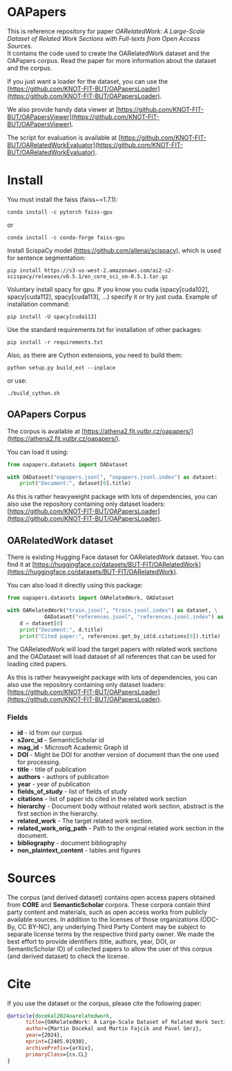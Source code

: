 # OAPapers
This is reference repository for paper _OARelatedWork: A Large-Scale Dataset of Related Work Sections with Full-texts from Open Access Sources_.  
It contains the code used to create the OARelatedWork dataset and the OAPapers corpus. Read the paper for more information about the dataset and the corpus.

If you just want a loader for the dataset, you can use the [https://github.com/KNOT-FIT-BUT/OAPapersLoader](https://github.com/KNOT-FIT-BUT/OAPapersLoader).

We also provide handy data viewer at [https://github.com/KNOT-FIT-BUT/OAPapersViewer](https://github.com/KNOT-FIT-BUT/OAPapersViewer).

The script for evaluation is available at [https://github.com/KNOT-FIT-BUT/OARelatedWorkEvaluator](https://github.com/KNOT-FIT-BUT/OARelatedWorkEvaluator).

# Install
You must install the faiss (faiss~=1.7.1):

    conda install -c pytorch faiss-gpu

or

    conda install -c conda-forge faiss-gpu

Install ScispaCy model (https://github.com/allenai/scispacy), which is used for sentence segmentation:

    pip install https://s3-us-west-2.amazonaws.com/ai2-s2-scispacy/releases/v0.5.1/en_core_sci_sm-0.5.1.tar.gz

Voluntary install spacy for gpu. If you know you cuda (spacy[cuda102], spacy[cuda112], spacy[cuda113], ...) specify it
or try just cuda. Example of installation command:

    pip install -U spacy[cuda113]

Use the standard requirements.txt for installation of other packages:

    pip install -r requirements.txt

Also, as there are Cython extensions, you need to build them:

    python setup.py build_ext --inplace

or use:

    ./build_cython.sh

## OAPapers Corpus
The corpus is available at [https://athena2.fit.vutbr.cz/oapapers/](https://athena2.fit.vutbr.cz/oapapers/).

You can load it using:

```python
from oapapers.datasets import OADataset

with OADataset("oapapers.jsonl", "oapapers.jsonl.index") as dataset:
    print("Document:", dataset[0].title)


```
As this is rather heavyweight package with lots of dependencies, you can also use the repository containing only dataset loaders: [https://github.com/KNOT-FIT-BUT/OAPapersLoader](https://github.com/KNOT-FIT-BUT/OAPapersLoader).

## OARelatedWork dataset
There is existing Hugging Face dataset for OARelatedWork dataset. You can find it at [https://huggingface.co/datasets/BUT-FIT/OARelatedWork](https://huggingface.co/datasets/BUT-FIT/OARelatedWork).

You can also load it directly using this package:

```python
from oapapers.datasets import OARelatedWork, OADataset

with OARelatedWork("train.jsonl", "train.jsonl.index") as dataset, \
            OADataset("references.jsonl", "references.jsonl.index") as references:
    d = dataset[0]
    print("Document:", d.title)
    print("Cited paper:", references.get_by_id(d.citations[0]).title)


```
The OARelatedWork will load the target papers with related work sections and the OADataset will load dataset of all references
that can be used for loading cited papers.

As this is rather heavyweight package with lots of dependencies, you can also use the repository containing only dataset loaders: [https://github.com/KNOT-FIT-BUT/OAPapersLoader](https://github.com/KNOT-FIT-BUT/OAPapersLoader).


### Fields

* **id** - id from our corpus
* **s2orc_id** - SemanticScholar id
* **mag_id** - Microsoft Academic Graph id
* **DOI** - Might be DOI for another version of document than the one used for processing.
* **title** - title of publication
* **authors** - authors of publication
* **year** - year of publication
* **fields_of_study** - list of fields of study
* **citations** - list of paper ids cited in the related work section
* **hierarchy** - Document body without related work section, abstract is the first section in the hierarchy.
* **related_work** - The target related work section.
* **related_work_orig_path** - Path to the original related work section in the document.
* **bibliography** - document bibliography
* **non_plaintext_content** - tables and figures

# Sources
The corpus (and derived dataset) contains open access papers obtained from **CORE** and **SemanticScholar** corpora. These corpora contain third party content and materials, such as open access works from publicly available sources. In addition to the licenses of those organizations (ODC-By, CC BY-NC), any underlying Third Party Content may be subject to separate license terms by the respective third party owner. We made the best effort to provide identifiers (title, authors, year, DOI, or SemanticScholar ID) of collected papers to allow the user of this corpus (and derived dataset) to check the license.


# Cite

If you use the dataset or the corpus, please cite the following paper:

```bibtex
@article{docekal2024oarelatedwork,
      title={OARelatedWork: A Large-Scale Dataset of Related Work Sections with Full-texts from Open Access Sources}, 
      author={Martin Docekal and Martin Fajcik and Pavel Smrz},
      year={2024},
      eprint={2405.01930},
      archivePrefix={arXiv},
      primaryClass={cs.CL}
}
```